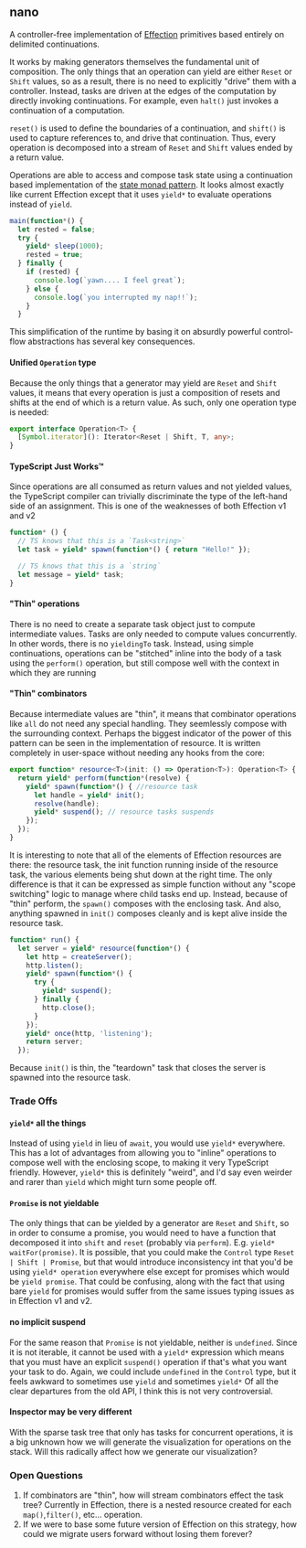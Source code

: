 ## nano

A controller-free implementation of [Effection][] primitives based entirely
on delimited continuations.

It works by making generators themselves the fundamental unit of
composition. The only things that an operation can yield are either
`Reset` or `Shift` values, so as a result, there is no need to
explicitly "drive" them with a controller.  Instead, tasks are driven
at the edges of the computation by directly invoking
continuations. For example, even `halt()` just invokes a continuation
of a computation.

`reset()` is used to define the boundaries of a continuation, and `shift()` is
used to capture references to, and drive that continuation. Thus, every
operation is decomposed into a stream of `Reset` and `Shift` values ended by a
return value.

Operations are able to access and compose task state using a continuation based
implementation of the [state monad pattern][]. It looks almost exactly like
current Effection except that it uses `yield*` to evaluate operations instead of
`yield`.


``` typescript
main(function*() {
  let rested = false;
  try {
    yield* sleep(1000);
    rested = true;
  } finally {
    if (rested) {
      console.log(`yawn.... I feel great`);
    } else {
      console.log(`you interrupted my nap!!`);
    }
  }
```

This simplification of the runtime by basing it on absurdly powerful
control-flow abstractions has several key consequences.

#### Unified `Operation` type

Because the only things that a generator may
yield are `Reset` and `Shift` values, it means that every operation is just a
composition of resets and shifts at the end of which is a return value. As such,
only one operation type is needed:

``` typescript
export interface Operation<T> {
  [Symbol.iterator](): Iterator<Reset | Shift, T, any>;
}
```
#### TypeScript Just Works™

Since operations are all consumed as return
values and not yielded values, the TypeScript compiler can trivially
discriminate the type of the left-hand side of an assignment. This is one of the
weaknesses of both Effection v1 and v2

``` typescript
function* () {
  // TS knows that this is a `Task<string>`
  let task = yield* spawn(function*() { return "Hello!" });

  // TS knows that this is a `string`
  let message = yield* task;
}
```

#### "Thin" operations

There is no need to create a separate task object just to compute
intermediate values. Tasks are only needed to compute values
concurrently. In other words, there is no `yieldingTo` task. Instead,
using simple continuations, operations can be "stitched" inline into
the body of a task using the `perform()` operation, but still compose
well with the context in which they are running


#### "Thin" combinators

Because intermediate values are "thin", it means that combinator
operations like `all` do not need any special handling. They
seemlessly compose with the surrounding context.  Perhaps the biggest
indicator of the power of this pattern can be seen in the
implementation of resource. It is written completely in user-space
without needing any hooks from the core:

``` typescript
export function* resource<T>(init: () => Operation<T>): Operation<T> {
  return yield* perform(function*(resolve) {
    yield* spawn(function*() { //resource task
      let handle = yield* init();
      resolve(handle);
      yield* suspend(); // resource tasks suspends
    });
  });
}
```

It is interesting to note that all of the elements of Effection
resources are there: the resource task, the init function running
inside of the resource task, the various elements being shut down at
the right time. The only difference is that it can be expressed as
simple function without any "scope switching" logic to manage where
child tasks end up. Instead, because of "thin" perform, the `spawn()`
composes with the enclosing task. And also, anything spawned in `init()`
composes cleanly and is kept alive inside the resource task.

``` typescript
function* run() {
  let server = yield* resource(function*() {
    let http = createServer();
    http.listen();
    yield* spawn(function*() {
      try {
        yield* suspend();
      } finally {
        http.close();
      }
    });
    yield* once(http, 'listening');
    return server;
  });
```
Because `init()` is thin, the "teardown" task that closes the server is spawned
into the resource task.

### Trade Offs

#### `yield*` all the things

Instead of using `yield` in lieu of `await`, you would use `yield*` everywhere.
This has a lot of advantages from allowing you to "inline" operations to compose
well with the enclosing scope, to making it very TypeScript friendly. However,
`yield*` this is definitely "weird", and I'd say even weirder and rarer than
`yield` which might turn some people off.

#### `Promise` is not yieldable

The only things that can be yielded by a generator are `Reset` and
`Shift`, so in order to consume a promise, you would need to have a
function that decomposed it into `shift` and `reset` (probably via
`perform`). E.g. `yield* waitFor(promise)`. It is possible, that you
could make the `Control` type `Reset | Shift | Promise`, but that
would introduce inconsistency int that  you'd be using `yield* operation`
everywhere else except for promises which would be `yield promise`. That could
be confusing, along with the fact that using bare `yield` for promises would
suffer from the same issues typing issues as in Effection v1 and v2.

#### no implicit suspend

For the same reason that `Promise` is not yieldable, neither is `undefined`.
Since it is not iterable, it cannot be used with a `yield*` expression which
means that you must have an explicit `suspend()` operation if that's what you
want your task to do. Again, we could include `undefined` in the `Control` type,
but it feels awkward to sometimes use `yield` and sometimes `yield*` Of all the
clear departures from the old API, I think this is not very controversial.

#### Inspector may be very different

With the sparse task tree that only has tasks for concurrent operations, it is a
big unknown how we will generate the visualization for operations on the stack.
Will this radically affect how we generate our visualization?

### Open Questions

1. If combinators are "thin", how will stream combinators effect the task tree?
Currently in Effection, there is a nested resource created for each
`map()`,`filter()`, etc... operation.
2. If we were to base some future version of Effection on this strategy, how
could we migrate users forward without losing them forever?

[Effection]: https://frontside.com/effection
[state monad pattern]: https://github.com/cowboyd/delimited-continuations-tutorial/blob/main/exercise-9.ts
